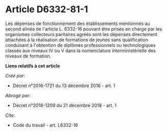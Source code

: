 # Article D6332-81-1

Les dépenses de fonctionnement des établissements mentionnés au second alinéa de l'article L. 6332-16 pouvant être prises en
charge par les organismes collecteurs paritaires agréés sont les dépenses directement attachées à la réalisation de
formations de jeunes sans qualification conduisant à l'obtention de diplômes professionnels ou technologiques classés aux
niveaux IV ou V dans la nomenclature interministérielle des niveaux de formation.

**Liens relatifs à cet article**

_Créé par_:

  - Décret n°2016-1721 du 13 décembre 2016 - art. 1

_Abrogé par_:

  - Décret n°2018-1209 du 21 décembre 2018 - art. 1

_Cite_:

  - Code du travail - art. L6332-16
